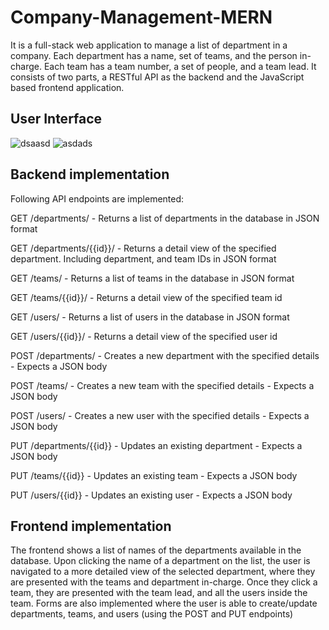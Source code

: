 # Company-Management-MERN
It is a full-stack web application to manage a list of department in a company. Each department has a name, set of teams, and the person in-charge. Each team has a team number, a set of people, and a team lead. It consists of two parts, a RESTful API as the backend and the JavaScript based frontend application.
## User Interface

![dsaasd](https://user-images.githubusercontent.com/45163435/129893746-34192cc2-d678-422c-a77d-be72771bd446.PNG)
![asdads](https://user-images.githubusercontent.com/45163435/129893867-fb89b906-42e4-4c83-b5c9-ff1ed7b62d6a.PNG)

## Backend implementation
Following API endpoints are implemented:

GET /departments/ - Returns a list of departments in the database in JSON format

GET /departments/{{id}}/ - Returns a detail view of the specified department. Including department, and team IDs in JSON format

GET /teams/ - Returns a list of teams in the database in JSON format

GET /teams/{{id}}/ - Returns a detail view of the specified team id

GET /users/ - Returns a list of users in the database in JSON format

GET /users/{{id}}/ - Returns a detail view of the specified user id

POST /departments/ - Creates a new department with the specified details - Expects a JSON body

POST /teams/ - Creates a new team with the specified details - Expects a JSON body

POST /users/ - Creates a new user with the specified details - Expects a JSON body

PUT /departments/{{id}} - Updates an existing department - Expects a JSON body

PUT /teams/{{id}} - Updates an existing team - Expects a JSON body

PUT /users/{{id}} - Updates an existing user - Expects a JSON body
## Frontend implementation
The frontend shows a list of names of the departments available in the database. Upon clicking the name of a department on the list, the user is navigated to a more detailed view of the selected department, where they are presented with the teams and department in-charge. Once they click a team, they are presented with the team lead, and all the users inside the team. Forms are also implemented where the user is able to create/update departments, teams, and users (using the POST and PUT endpoints)
